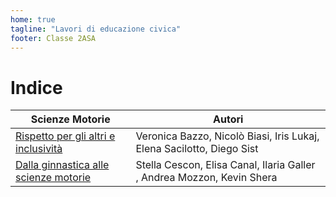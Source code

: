 ```yaml
---
home: true
tagline: "Lavori di educazione civica"
footer: Classe 2ASA
---
```

# Indice

| Scienze Motorie                                                | Autori                                                                |
|----------------------------------------------------------------|-----------------------------------------------------------------------|
| [Rispetto per gli altri e inclusività](rispetto.md)            | Veronica Bazzo, Nicolò Biasi, Iris Lukaj, Elena Sacilotto, Diego Sist |
| [Dalla ginnastica alle scienze motorie](ginnastica.md)         | Stella Cescon, Elisa Canal, Ilaria Galler , Andrea Mozzon, Kevin Shera|
